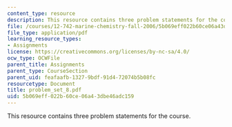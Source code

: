 ```yaml
---
content_type: resource
description: This resource contains three problem statements for the course.
file: /courses/12-742-marine-chemistry-fall-2006/5b069eff022b60ce06a43dbe46adc159_problem_set_8.pdf
file_type: application/pdf
learning_resource_types:
- Assignments
license: https://creativecommons.org/licenses/by-nc-sa/4.0/
ocw_type: OCWFile
parent_title: Assignments
parent_type: CourseSection
parent_uid: feafaafb-1327-9bdf-91d4-72074b5b08fc
resourcetype: Document
title: problem_set_8.pdf
uid: 5b069eff-022b-60ce-06a4-3dbe46adc159
---
```

This resource contains three problem statements for the course.